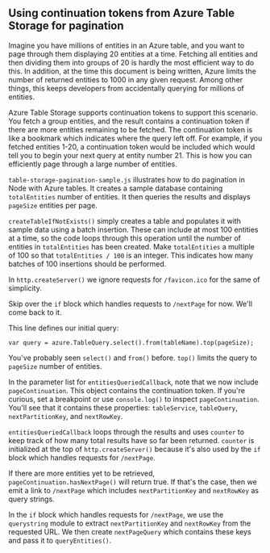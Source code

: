 Using continuation tokens from Azure Table Storage for pagination
--------

Imagine you have millions of entities in an Azure table, and you want to page through them displaying 20 entities at a time.  Fetching all entities and then dividing them into groups of 20 is hardly the most efficient way to do this.  In addition, at the time this document is being written, Azure limits the number of returned entities to 1000 in any given request.  Among other things, this keeps developers from accidentally querying for millions of entities.

Azure Table Storage supports continuation tokens to support this scenario.  You fetch a group entities, and the result contains a continuation token if there are more entities remaining to be fetched.  The continuation token is like a bookmark which indicates where the query left off.  For example, if you fetched entities 1-20, a continuation token would be included which would tell you to begin your next query at entity number 21.  This is how you can efficiently page through a large number of entities.

`table-storage-pagination-sample.js` illustrates how to do pagination in Node with Azure tables.  It creates a sample database containing `totalEntities` number of entities.  It then queries the results and displays `pageSize` entities per page.

`createTableIfNotExists()` simply creates a table and populates it with sample data using a batch insertion.  These can include at most 100 entities at a time, so the code loops through this operation until the number of entities in `totalEntities` has been created.  Make `totalEntities` a multiple of 100 so that `totalEntities / 100` is an integer.  This indicates how many batches of 100 insertions should be performed.

In `http.createServer()` we ignore requests for `/favicon.ico` for the same of simplicity.

Skip over the `if` block which handles requests to `/nextPage` for now.  We'll come back to it.

This line defines our initial query:

	var query = azure.TableQuery.select().from(tableName).top(pageSize);

You've probably seen `select()` and `from()` before.  `top()` limits the query to `pageSize` number of entities.

In the parameter list for `entitiesQueriedCallback`, note that we now include `pageContinuation`.  This object contains the continuation token.  If you're curious, set a breakpoint or use `console.log()` to inspect `pageContinuation`.  You'll see that it contains these properties: `tableService`, `tableQuery`, `nextPartitionKey`, and `nextRowKey`.

`entitiesQueriedCallback` loops through the results and uses `counter` to keep track of how many total results have so far been returned.  `counter` is initialized at the top of `http.createServer()` because it's also used by the `if` block which handles requests for `/nextPage`.

If there are more entities yet to be retrieved, `pageContinuation.hasNextPage()` will return true.  If that's the case, then we emit a link to `/nextPage` which includes `nextPartitionKey` and `nextRowKey` as query strings.

In the `if` block which handles requests for `/nextPage`, we use the `querystring` module to extract `nextPartitionKey` and `nextRowKey` from the requested URL.  We then create `nextPageQuery` which contains these keys and pass it to `queryEntities()`.
